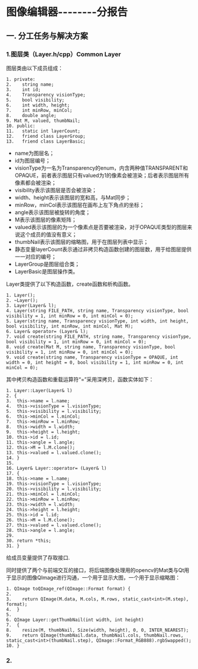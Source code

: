 图像编辑器--------分报告
====
一.	分工任务与解决方案
---------
### 1.图层类（Layer.h/cpp）Common Layer
图层类由以下成员组成：<br>
``` 
1. private: 
2.    string name; 
3.    int id; 
4.    Transparency visionType;
5.    bool visibility;
6.    int width, height;
7.    int minRow, minCol;
8.    double angle;
9. Mat M, valued, thumbNail;
10. public:
11.   static int layerCount;
12.   friend class LayerGroup;
13.   friend class LayerBasic;
```
* name为图层名；<br>
* id为图层编号；<br>
* visionType为一名为Transparency的enum，内含两种值TRANSPARENT和OPAQUE，前者表示图层只有valued为1的像素会被渲染；后者表示图层所有像素都会被渲染；<br>
* visibility表示该图层是否会被渲染；<br>
* width、height表示该图层的宽和高，与Mat同步；<br>
* minRow，minCol表示该图层在画布上左下角点的坐标；<br>
* angle表示该图层被旋转的角度；<br>
* M表示该图层的像素矩阵；<br>
* valued表示该图层的为一个像素点是否要被渲染，对于OPAQUE类型的图层来说这个成员的值没有意义；<br>
* thumbNail表示该图层的缩略图，用于在图层列表中显示；<br>
* 静态变量layerCount表示通过非拷贝构造函数创建的图层数，用于给图层提供一一对应的编号；<br>
* LayerGroup是图层组合类；<br>
* LayerBasic是图层操作类。<br>

Layer类提供了以下构造函数，create函数和析构函数。
```
1. Layer();
2. ~Layer();
3. Layer(Layer& l);
4. Layer(string FILE_PATH, string name, Transparency visionType, bool visibility = 1, int minRow = 0, int minCol = 0);
5. Layer(string name, Transparency visionType, int width, int height, bool visibility, int minRow, int minCol, Mat M);
6. Layer& operator= (Layer& l);
7. void create(string FILE_PATH, string name, Transparency visionType, bool visibility = 1, int minRow = 0, int minCol = 0);
8. void create(Mat M, string name, Transparency visionType, bool visibility = 1, int minRow = 0, int minCol = 0);
9. void create(string name, Transparency visionType = OPAQUE, int width = 0, int height = 0, bool visibility = 1, int minRow = 0, int minCol = 0);
```
其中拷贝构造函数和重载运算符“=”采用深拷贝，函数实体如下：
```
1. Layer::Layer(Layer& l)
2. {
3.  this->name = l.name;
4.  this->visionType = l.visionType;
5.  this->visibility = l.visibility;
6.  this->minCol = l.minCol;
7.  this->minRow = l.minRow;
8.  this->width = l.width;
9.  this->height = l.height;
10. this->id = l.id;
11. this->angle = l.angle;
12. this->M = l.M.clone();
13. this->valued = l.valued.clone();
14. }
15.
16. Layer& Layer::operator= (Layer& l)
17. {
18. this->name = l.name;
19. this->visionType = l.visionType;
20. this->visibility = l.visibility;
21. this->minCol = l.minCol;
22. this->minRow = l.minRow;
23. this->width = l.width;
24. this->height = l.height;
25. this->id = l.id;
26. this->M = l.M.clone();
27. this->valued = l.valued.clone();
28. this->angle = l.angle;
29.
30. return *this;
31. }
```
给成员变量提供了存取接口.<br>

同时提供了两个与前端交互的接口，将后端图像处理用的opencv的Mat类与Qt用于显示的图像QImage进行沟通，一个用于显示大图，一个用于显示缩略图：
```
1. QImage toQImage_ref(QImage::Format format) {
2.
3.    return QImage(M.data, M.cols, M.rows, static_cast<int>(M.step), format);
4.  }
5.
6. QImage Layer::getThumbNail(int width, int height)
7.  {
8.    resize(M, thumbNail, Size(width, height), 0, 0, INTER_NEAREST);
9.    return QImage(thumbNail.data, thumbNail.cols, thumbNail.rows, static_cast<int>(thumbNail.step), QImage::Format_RGB888).rgbSwapped();
10. }
```
### 2.

